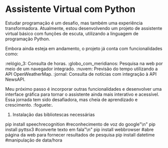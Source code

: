 # Assistente Virtual com Python

Estudar programação é um desafio, mas também uma experiência transformadora. Atualmente, estou desenvolvendo um projeto de assistente virtual básico com funções de escuta, utilizando a linguagem de programação Python.

Embora ainda esteja em andamento, o projeto já conta com funcionalidades como:

:relógio_3: Consulta de horas.
:globo_com_meridianos: Pesquisa na web por meio de um navegador integrado.
:nuvem: Previsão do tempo utilizando a API OpenWeatherMap.
:jornal: Consulta de notícias com integração à API NewsAPI.


Meu próximo passo é incorporar outras funcionalidades e desenvolver uma interface gráfica para tornar o assistente ainda mais interativo e acessível.
Essa jornada tem sido desafiadora, mas cheia de aprendizado e crescimento. :foguete:.

1. Instalação das bibliotescas necessárias 

pip install speechrecognition #reconhecimento de voz do google"\n"
pip install pyttsx3 #converte texto em fala"\n"
pip install webbrowser #abre página da web para fornecer resultados de pesquisa
pip install datetime #manipulação de data/hora


 

